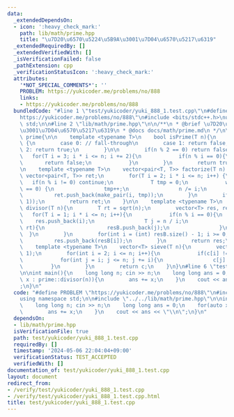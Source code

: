 ```yaml
---
data:
  _extendedDependsOn:
  - icon: ':heavy_check_mark:'
    path: lib/math/prime.hpp
    title: "\u7D20\u6570\u5224\u5B9A\u3001\u7D04\u6570\u5217\u6319"
  _extendedRequiredBy: []
  _extendedVerifiedWith: []
  _isVerificationFailed: false
  _pathExtension: cpp
  _verificationStatusIcon: ':heavy_check_mark:'
  attributes:
    '*NOT_SPECIAL_COMMENTS*': ''
    PROBLEM: https://yukicoder.me/problems/no/888
    links:
    - https://yukicoder.me/problems/no/888
  bundledCode: "#line 1 \"test/yukicoder/yuki_888_1.test.cpp\"\n#define PROBLEM \"\
    https://yukicoder.me/problems/no/888\"\n#include <bits/stdc++.h>\nusing namespace\
    \ std;\n\n#line 2 \"lib/math/prime.hpp\"\n\n/**\n * @brief \u7D20\u6570\u5224\u5B9A\
    \u3001\u7D04\u6570\u5217\u6319\n * @docs docs/math/prime.md\n */\n\nnamespace\
    \ prime{\n\n    template <typename T>\n    bool isPrime(T n){\n        switch(n)\
    \ {\n        case 0: // fall-through\n        case 1: return false;\n        case\
    \ 2: return true;\n        }\n\n        if(n % 2 == 0) return false;\n\n     \
    \   for(T i = 3; i * i <= n; i += 2){\n            if(n % i == 0){\n         \
    \       return false;\n            }\n        }\n        return true;\n    }\n\
    \n    template <typename T>\n    vector<pair<T, T>> factorize(T n) {\n       \
    \ vector<pair<T, T>> ret;\n        for(T i = 2; i * i <= n; i++) {\n         \
    \   if(n % i != 0) continue;\n            T tmp = 0;\n            while(n % i\
    \ == 0) {\n                tmp++;\n                n /= i;\n            }\n  \
    \          ret.push_back(make_pair(i, tmp));\n        }\n        if(n != 1) ret.push_back(make_pair(n,\
    \ 1));\n        return ret;\n    }\n\n    template <typename T>\n    vector<T>\
    \ divisor(T n){\n        T rt = sqrt(n);\n        vector<T> res, resB;\n     \
    \   for(T i = 1; i * i <= n; i++){\n            if(n % i == 0){\n            \
    \    res.push_back(i);\n                T j = n / i;\n                if(j !=\
    \ rt){\n                    resB.push_back(j);\n                }\n          \
    \  }\n        }\n        for(int i = (int) resB.size() - 1; i >= 0; i--){\n  \
    \          res.push_back(resB[i]);\n        }\n        return res;\n    }\n\n\
    \    template <typename T>\n    vector<T> sieve(T n){\n        vector<T> c(n +\
    \ 1);\n        for(int i = 2; i <= n; i++){\n            if(c[i] != 0) continue;\n\
    \            for(int j = i; j <= n; j += i){\n                c[j] += 1;\n   \
    \         }\n        }\n        return c;\n    }\n}\n#line 6 \"test/yukicoder/yuki_888_1.test.cpp\"\
    \n\nint main(){\n    long long n; cin >> n;\n    long long ans = 0;\n    for(auto\
    \ x : prime::divisor(n)){\n        ans += x;\n    }\n    cout << ans << \"\\n\"\
    ;\n}\n"
  code: "#define PROBLEM \"https://yukicoder.me/problems/no/888\"\n#include <bits/stdc++.h>\n\
    using namespace std;\n\n#include \"../../lib/math/prime.hpp\"\n\nint main(){\n\
    \    long long n; cin >> n;\n    long long ans = 0;\n    for(auto x : prime::divisor(n)){\n\
    \        ans += x;\n    }\n    cout << ans << \"\\n\";\n}\n"
  dependsOn:
  - lib/math/prime.hpp
  isVerificationFile: true
  path: test/yukicoder/yuki_888_1.test.cpp
  requiredBy: []
  timestamp: '2024-05-06 22:04:04+09:00'
  verificationStatus: TEST_ACCEPTED
  verifiedWith: []
documentation_of: test/yukicoder/yuki_888_1.test.cpp
layout: document
redirect_from:
- /verify/test/yukicoder/yuki_888_1.test.cpp
- /verify/test/yukicoder/yuki_888_1.test.cpp.html
title: test/yukicoder/yuki_888_1.test.cpp
---
```

